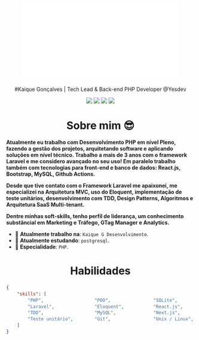 <div align="center">
    <img src="default-white.png" height="200" />
</div>
<div align="center">
    <p align="center">
	#Kaique Gonçalves | Tech Lead & Back-end PHP Developer @Yesdev
	</p>
</div>
<div align="center">
    <a href="https://www.linkedin.com/in/developer-kaiqueg/"><img src="https://img.shields.io/badge/Linkedin-0077b5?style=flat&logo=linkedin" /></a>
    <a href="https://api.whatsapp.com/send?phone=5518997855948&text=Ol%C3%A1!"><img src="https://img.shields.io/badge/Whatsapp-25D366?style=flat&logo=whatsapp&logoColor=white" /></a>
    <a href="mailto:developerkaique@gmail.com"><img src="https://img.shields.io/badge/Email-0088cc?style=flat&logo=telegram" /></a>
    <a href="https://www.instagram.com/kaiqueg.dev/"><img src="https://img.shields.io/badge/Instagram-8a3ab9?style=flat&logo=instagram" /></a>
</div>

<h1 align="center">Sobre mim 😎</h1>

**Atualmente eu trabalho com Desenvolvimento PHP em nível Pleno, fazendo a gestão dos projetos, arquitetando software e aplicando soluções em nível técnico. Trabalho a mais de 3 anos com o framework Laravel e me considero avançado no seu uso! Em paralelo trabalho também com tecnologias para front-end e banco de dados: React.js, Bootstrap, MySQL, Github Actions.**


**Desde que tive contato com o Framework Laravel me apaixonei, me especializei na Arquitetura MVC, uso do Eloquent, implementação de teste unitários, desenvolvimento com TDD, Design Patterns, Algoritmos e Arquitetura SaaS Multi-tenant.**


**Dentre minhas soft-skills, tenho perfíl de liderança, um conhecimento substâncial em Marketing e Tráfego, GTag Manager e Analytics.**

* 🔭 **Atualmente trabalho na**: `Kaique G Desenvolvimento`.
* 🌱 **Atualmente estudando**: `postgresql`.
* 💬 **Especialidade**: `PHP`.



<h1 align="center">Habilidades</h1>

```json
{
    "skills": [
        "PHP",                   "POO",                "SQLite",                 "PSR's",
        "Laravel",               "Eloquent",           "React.js",               "Design Patterns",
        "TDD",                   "MySQL",              "Next.js",                "API RESTful",
        "Teste unitário",        "Git",                "Unix / Linux",           "Clean Code"
    ]
}
```
